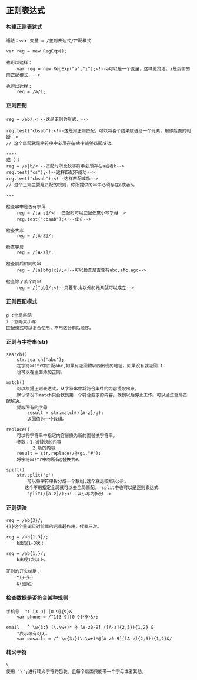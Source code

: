## 正则表达式

#### 构建正则表达式

    语法：var 变量 = /正则表达式/匹配模式
    
    var reg = new RegExp();
    
    也可以这样：
        var reg = new RegExp("a","i");<!--a可以是一个变量，这样更灵活，i是后面的而匹配模式，-->
        
    也可以这样：
        reg = /a/i;
        
#### 正则匹配

    reg = /ab/;<!--这是正则的形式，-->
    
    reg.test("cbsab");<!--这是用正则匹配，可以将着个结果赋值给一个元素，用作后面的判断-->
    // 这个匹配就是字符串中必须存在ab才能够匹配成功。
    
    ----
    或（|）
    reg = /a|b/<!--匹配时所比较字符串必须存在a或者b-->
    reg.test("cs");<!--这样匹配不成功-->
    reg.test("cbsab");<!--这样匹配成功-->
    // 这个正则主要是匹配的规则，你所提供的串中必须存在a或者b。
    
    ---
    
    检查串中是否有字母
        reg = /[a-z]/<!--匹配时可以匹配任意小写字母-->
        reg.test("cbsab");<!--成立-->
        
    检查大写
        reg = /[A-Z]/;
        
    检查字母
        reg = /[A-z]/;
    
    检查前后相同的串
        reg = /[a[bfg]c]/;<!--可以检查是否含有abc,afc,agc-->
        
    检查除了某个的串
        reg = /[^ab]/;<!--只要有ab以外的元素就可以成立-->
        

#### 正则匹配模式

    g :全局匹配
    i :忽略大小写
    匹配模式可以复合使用，不用区分前后顺序。
    
    
#### 正则与字符串(str)

    search()
        str.search('abc');
        在字符串str中匹配abc,如果有返回覅以西出现的地址，如果没有就返回-1.
        也可以在里面添加正则。
        
    match()
        可以根据正则表达式，从字符串中将符合条件的内容提取出来。
        默认情况下match只会找到第一个符合要求的内容，找到以后停止工作。可以通过全局匹配解决。
        提取所有的字母
            result = str.match(/[A-z]/g);
            返回值为一个数组。
            
    replace()
        可以将字符串中指定内容替换为新的而替换字符串。
        参数：1.被替换的内容
              2.新的内容
        result = str.replace(/@/gi,"#");
        将字符串str中的所有@替换为#。
    
    spilt()
        str.split('p')
            可以将字符串拆分成一个数组,这个就是按照以p拆。
           这个不用指定全局就可以去全局匹配。 split中也可以是正则表达式
            split(/[a-z]/);<!--以小写为拆分-->
            
#### 正则语法

    reg = /ab{3}/;
    {3}这个量词只对前面的元素起作用，代表三次。
    
    reg = /ab{1,3}/;
        b出现1-3次；
        
    reg = /ab{1,}/;
        b出现1次以上。
        
    正则的开头结尾：
        ^(开头)
        &(结尾)
        
#### 检查数据是否符合某种规则

    手机号  ^1 [3-9] [0-9]{9}&
        var phone = /^1[3-9][0-9]{9}&/;
    
    email   ^ \w{3:} (\.\w+)* @ [A-z0-9] ([A-z]{2,5}){1,2} &
        *表示可有可无。
        var emsails = /^ \w{3:}(\.\w+)*@[A-z0-9]([A-z]{2,5}){1,2}&/
#### 转义字符

    \
    使用 '\';进行转义字符的包装。且每个后面只能带一个字母或者其他。
    
    